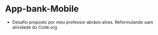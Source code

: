 # App-bank-Mobile
- Desafio proposto por meu professor abrãoo alves. Reformulando uam atividade do Code.org
